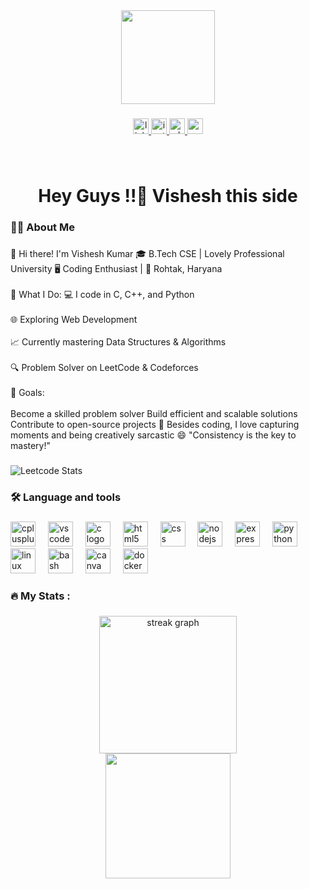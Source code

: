 <div align="center">
  <img height="150" src="https://media.giphy.com/media/v1.Y2lkPWVjZjA1ZTQ3azMzcGpxbnBrOTl6d2tqbDMzYWZsMGpranZwdTJyc2tmdHQ2NGVjeiZlcD12MV9naWZzX3NlYXJjaCZjdD1n/7vhAnGwSOQvUQ/giphy.gif"  />
</div>

###

<div align="center">
  <a href="https://www.linkedin.com/in/vishesh-madan-660257252/" target="_blank">
    <img src="https://img.shields.io/static/v1?message=LinkedIn&logo=linkedin&label=&color=0077B5&logoColor=white&labelColor=&style=for-the-badge" height="25" alt="linkedin logo"  />
  </a>
  <a href="https://instagram.com/vishesh_madan_" target="_blank">
    <img src="https://img.shields.io/static/v1?message=Instagram&logo=instagram&label=&color=E4405F&logoColor=white&labelColor=&style=for-the-badge" height="25" alt="instagram logo"  />
  </a>
  <a href="https://wa.me/qr/FQVSXTEN7EFBO1" target="_blank">
    <img src="https://img.shields.io/static/v1?message=Whatsapp&logo=whatsapp&label=&color=25D366&logoColor=white&labelColor=&style=for-the-badge" height="25" alt="whatsapp logo"  />
  </a>
  <a href="visheshmadan678@gmail.com" target="_blank">
    <img src="https://img.shields.io/static/v1?message=Gmail&logo=gmail&label=&color=D14836&logoColor=white&labelColor=&style=for-the-badge" height="25" alt="gmail logo"  />
  </a>
</div>

###

<br clear="both">

<h1 align="center">Hey Guys !!👋 Vishesh this side</h1>

###

<h3 align="left">👩‍💻  About Me</h3>

###

<p align="left">👋 Hi there! I'm Vishesh Kumar 🎓 B.Tech CSE | Lovely Professional University 🖥️ Coding Enthusiast | 📍 Rohtak, Haryana<br><br>🚀 What I Do: 💻 I code in C, C++, and Python<br><br>🌐 Exploring Web Development<br><br>📈 Currently mastering Data Structures & Algorithms<br><br>🔍 Problem Solver on LeetCode & Codeforces<br><br>🎯 Goals:<br><br>Become a skilled problem solver Build efficient and scalable solutions Contribute to open-source projects 📸 Besides coding, I love capturing moments and being creatively sarcastic 😄 "Consistency is the key to mastery!"</p>



###

![Leetcode Stats](https://leetcard.jacoblin.cool/vishesh_madan_?ext=activity)

<h3 align="left">🛠 Language and tools</h3>

###

<div align="left">
  <img src="https://cdn.jsdelivr.net/gh/devicons/devicon/icons/cplusplus/cplusplus-original.svg" height="40" alt="cplusplus logo"  />
  <img width="12" />
  <img src="https://cdn.jsdelivr.net/gh/devicons/devicon/icons/vscode/vscode-original.svg" height="40" alt="vscode logo"  />
  <img width="12" />
  <img src="https://cdn.jsdelivr.net/gh/devicons/devicon/icons/c/c-original.svg" height="40" alt="c logo"  />
  <img width="12" />
  <img src="https://cdn.jsdelivr.net/gh/devicons/devicon/icons/html5/html5-original.svg" height="40" alt="html5 logo"  />
  <img width="12" />
  <img src="https://cdn.jsdelivr.net/gh/devicons/devicon/icons/css3/css3-original.svg" height="40" alt="css logo"  />
  <img width="12" />
  <img src="https://cdn.jsdelivr.net/gh/devicons/devicon/icons/nodejs/nodejs-original.svg" height="40" alt="nodejs logo"  />
  <img width="12" />
  <img src="https://cdn.jsdelivr.net/gh/devicons/devicon/icons/express/express-original.svg" height="40" alt="express logo"  />
  <img width="12" />
  <img src="https://cdn.jsdelivr.net/gh/devicons/devicon/icons/python/python-original.svg" height="40" alt="python logo"  />
  <img width="12" />
  <img src="https://cdn.jsdelivr.net/gh/devicons/devicon/icons/linux/linux-original.svg" height="40" alt="linux logo"  />
  <img width="12" />
  <img src="https://cdn.jsdelivr.net/gh/devicons/devicon/icons/bash/bash-original.svg" height="40" alt="bash logo"  />
  <img width="12" />
  <img src="https://cdn.jsdelivr.net/gh/devicons/devicon/icons/canva/canva-original.svg" height="40" alt="canva logo"  />
  <img width="12" />
  <img src="https://cdn.jsdelivr.net/gh/devicons/devicon/icons/docker/docker-original.svg" height="40" alt="docker logo"  />
</div>

###

<h3 align="left">🔥   My Stats :</h3>

###

<div align="center">
  <img src="https://streak-stats.demolab.com?user=visheshmadan678&locale=en&mode=daily&theme=dark&hide_border=false&border_radius=5&order=3" height="220" alt="streak graph"  />
</div>

<div align="center">
  <img height="200" src="https://media.giphy.com/media/v1.Y2lkPTc5MGI3NjExeTM1cThydTZhbTk2MDcwZGZ1cmNwa203ZzdqNDczdjhvNXV6cmh1bSZlcD12MV9naWZzX3NlYXJjaCZjdD1n/J65pdOUXTyG1q/giphy.gif"  />
</div>

###
